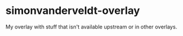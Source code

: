 # simonvanderveldt-overlay
My overlay with stuff that isn't available upstream or in other overlays.
